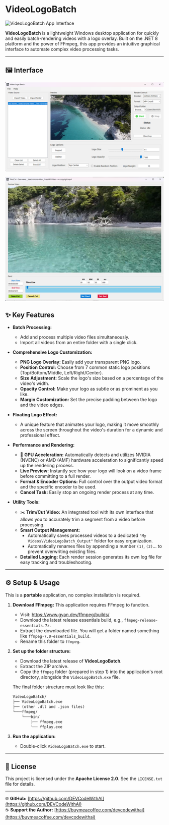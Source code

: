 # VideoLogoBatch

![VideoLogoBatch App Interface](https://i.imgur.com/k2V3q2u.png)

**VideoLogoBatch** is a lightweight Windows desktop application for quickly and easily batch-rendering videos with a logo overlay. Built on the .NET 8 platform and the power of FFmpeg, this app provides an intuitive graphical interface to automate complex video processing tasks.

---
## 🖼️ Interface

![Main UI](screenshots/screenshots_01.png)

![Main UI](screenshots/screenshots_02.png)

## ✨ Key Features

-   **Batch Processing:**
    -   Add and process multiple video files simultaneously.
    -   Import all videos from an entire folder with a single click.

-   **Comprehensive Logo Customization:**
    -   **PNG Logo Overlay:** Easily add your transparent PNG logo.
    -   **Position Control:** Choose from 7 common static logo positions (Top/Bottom/Middle, Left/Right/Center).
    -   **Size Adjustment:** Scale the logo's size based on a percentage of the video's width.
    -   **Opacity Control:** Make your logo as subtle or as prominent as you like.
    -   **Margin Customization:** Set the precise padding between the logo and the video edges.

-   **Floating Logo Effect:**
    -   A unique feature that animates your logo, making it move smoothly across the screen throughout the video's duration for a dynamic and professional effect.

-   **Performance and Rendering:**
    -   🚀 **GPU Acceleration:** Automatically detects and utilizes NVIDIA (NVENC) or AMD (AMF) hardware acceleration to significantly speed up the rendering process.
    -   **Live Preview:** Instantly see how your logo will look on a video frame before committing to a full render.
    -   **Format & Encoder Options:** Full control over the output video format and the specific encoder to be used.
    -   **Cancel Task:** Easily stop an ongoing render process at any time.

-   **Utility Tools:**
    -   ✂️ **Trim/Cut Video:** An integrated tool with its own interface that allows you to accurately trim a segment from a video before processing.
    -   **Smart Output Management:**
        -   Automatically saves processed videos to a dedicated `"My Videos\VideoLogoBatch_Output"` folder for easy organization.
        -   Automatically renames files by appending a number `(1)`, `(2)`... to prevent overwriting existing files.
    -   **Detailed Logging:** Each render session generates its own log file for easy tracking and troubleshooting.

---

## ⚙️ Setup & Usage

This is a **portable** application, no complex installation is required.

1.  **Download FFmpeg:** This application requires FFmpeg to function.
    -   Visit: https://www.gyan.dev/ffmpeg/builds/
    -   Download the latest release essentials build, e.g., `ffmpeg-release-essentials.7z`.
    -   Extract the downloaded file. You will get a folder named something like `ffmpeg-7.0-essentials_build`.
    -   Rename this folder to `ffmpeg`.

2.  **Set up the folder structure:**
    -   Download the latest release of **VideoLogoBatch**.
    -   Extract the ZIP archive.
    -   Copy the `ffmpeg` folder (prepared in step 1) into the application's root directory, alongside the `VideoLogoBatch.exe` file.

    The final folder structure must look like this:
    ```
    VideoLogoBatch/
    ├── VideoLogoBatch.exe
    ├── (other .dll and .json files)
    └───ffmpeg/
        └───bin/
            ├── ffmpeg.exe
            └── ffplay.exe
    ```

3.  **Run the application:**
    -   Double-click `VideoLogoBatch.exe` to start.

---

## 📜 License

This project is licensed under the **Apache License 2.0**. See the `LICENSE.txt` file for details.

---

🌐 **GitHub:** [https://github.com/DEVCodeWithAI](https://github.com/DEVCodeWithAI)  
☕ **Support the Author:** [https://buymeacoffee.com/devcodewithai](https://buymeacoffee.com/devcodewithai)
